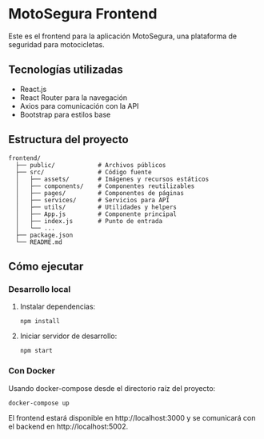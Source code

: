# MotoSegura Frontend

Este es el frontend para la aplicación MotoSegura, una plataforma de seguridad para motocicletas.

## Tecnologías utilizadas

- React.js
- React Router para la navegación
- Axios para comunicación con la API
- Bootstrap para estilos base

## Estructura del proyecto

```
frontend/
  ├── public/            # Archivos públicos
  ├── src/               # Código fuente
  │   ├── assets/        # Imágenes y recursos estáticos
  │   ├── components/    # Componentes reutilizables
  │   ├── pages/         # Componentes de páginas
  │   ├── services/      # Servicios para API
  │   ├── utils/         # Utilidades y helpers
  │   ├── App.js         # Componente principal
  │   ├── index.js       # Punto de entrada
  │   └── ...
  ├── package.json
  └── README.md
```

## Cómo ejecutar

### Desarrollo local

1. Instalar dependencias:
   ```
   npm install
   ```

2. Iniciar servidor de desarrollo:
   ```
   npm start
   ```

### Con Docker

Usando docker-compose desde el directorio raíz del proyecto:

```
docker-compose up
```

El frontend estará disponible en http://localhost:3000 y se comunicará con el backend en http://localhost:5002.
